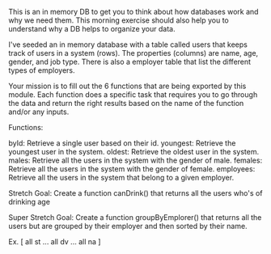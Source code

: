 This is an in memory DB to get you to think about how databases work and why we need them. This morning exercise should also help you to understand why a DB helps to organize your data.

I've seeded an in memory database with a table called users that keeps track of users in a system (rows). The properties (columns) are name, age, gender, and job type. There is also a employer table that list the different types of employers.

Your mission is to fill out the 6 functions that are being exported by this module. Each function does a specific task that requires you to go through the data and return the right results based on the name of the function and/or any inputs.

Functions:

byId: Retrieve a single user based on their id.
youngest: Retrieve the youngest user in the system.
oldest: Retrieve the oldest user in the system.
males: Retrieve all the users in the system with the gender of male.
females: Retrieve all the users in the system with the gender of female.
employees: Retrieve all the users in the system that belong to a given employer.

Stretch Goal:
Create a function canDrink() that returns all the users who's of drinking age

Super Stretch Goal:
Create a function groupByEmplorer() that returns all the users but are grouped by their employer and then sorted by their name.

Ex. [
  all st ...
  all dv ...
  all na
]
